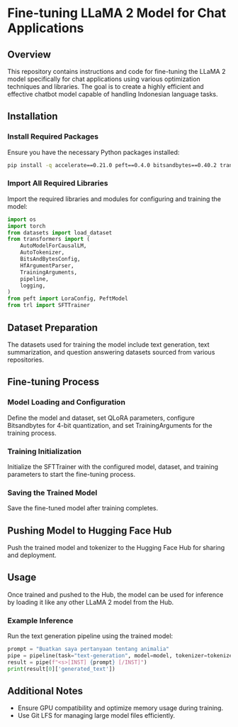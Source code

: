# Fine-tuning LLaMA 2 Model for Chat Applications

## Overview
This repository contains instructions and code for fine-tuning the LLaMA 2 model specifically for chat applications using various optimization techniques and libraries. The goal is to create a highly efficient and effective chatbot model capable of handling Indonesian language tasks.

## Installation

### Install Required Packages
Ensure you have the necessary Python packages installed:

```bash
pip install -q accelerate==0.21.0 peft==0.4.0 bitsandbytes==0.40.2 transformers==4.31.0 trl==0.4.7
```

### Import All Required Libraries
Import the required libraries and modules for configuring and training the model:

```python
import os
import torch
from datasets import load_dataset
from transformers import (
    AutoModelForCausalLM,
    AutoTokenizer,
    BitsAndBytesConfig,
    HfArgumentParser,
    TrainingArguments,
    pipeline,
    logging,
)
from peft import LoraConfig, PeftModel
from trl import SFTTrainer
```

## Dataset Preparation
The datasets used for training the model include text generation, text summarization, and question answering datasets sourced from various repositories.

## Fine-tuning Process

### Model Loading and Configuration
Define the model and dataset, set QLoRA parameters, configure Bitsandbytes for 4-bit quantization, and set TrainingArguments for the training process.

### Training Initialization
Initialize the SFTTrainer with the configured model, dataset, and training parameters to start the fine-tuning process.

### Saving the Trained Model
Save the fine-tuned model after training completes.

## Pushing Model to Hugging Face Hub
Push the trained model and tokenizer to the Hugging Face Hub for sharing and deployment.

## Usage
Once trained and pushed to the Hub, the model can be used for inference by loading it like any other LLaMA 2 model from the Hub.

### Example Inference
Run the text generation pipeline using the trained model:

```python
prompt = "Buatkan saya pertanyaan tentang animalia"
pipe = pipeline(task="text-generation", model=model, tokenizer=tokenizer, max_length=200)
result = pipe(f"<s>[INST] {prompt} [/INST]")
print(result[0]['generated_text'])
```

## Additional Notes
- Ensure GPU compatibility and optimize memory usage during training.
- Use Git LFS for managing large model files efficiently.

